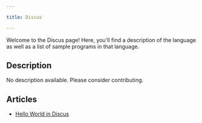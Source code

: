 ```yaml
---

title: Discus

---
```


Welcome to the Discus page! Here, you'll find a description of the language as well as a list of sample programs in that language.

## Description

No description available. Please consider contributing.

## Articles

- [Hello World in Discus](https://sampleprograms.io/projects/hello-world/discus)